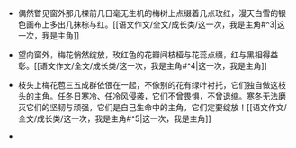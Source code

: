 - 偶然瞥见窗外那几棵前几日毫无生机的梅树上点缀着几点玫红，漫天白雪的银色画布上多出几抹棕与红。[[语文作文/全文/成长类/这一次，我是主角#^3|这一次，我是主角]]

- 望向窗外，梅花悄然绽放，玫红色的花瓣间枝桠与花蕊点缀，红与黑相得益彰。[[语文作文/全文/成长类/这一次，我是主角#^4|这一次，我是主角]]

- 枝头上梅花苞三五成群依偎在一起，不像别的花有绿叶衬托，它们独自做这枝头的主角。任冬日寒冷、任冷风侵袭，它们不曾畏惧，不曾退缩。寒冬无法磨灭它们的坚韧与顽强，它们是自己生命中的主角，它们定要绽放！[[语文作文/全文/成长类/这一次，我是主角#^5|这一次，我是主角]]

- 